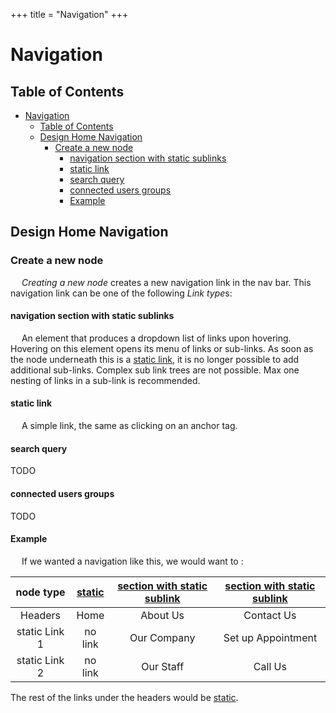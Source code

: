 +++
title = "Navigation"
+++

# Navigation

## Table of Contents
- [Navigation](#navigation)
  - [Table of Contents](#table-of-contents)
  - [Design Home Navigation](#design-home-navigation)
    - [Create a new node](#create-a-new-node)
      - [navigation section with static sublinks](#navigation-section-with-static-sublinks)
      - [static link](#static-link)
      - [search query](#search-query)
      - [connected users groups](#connected-users-groups)
      - [Example](#example)

## Design Home Navigation

### Create a new node
&emsp; *Creating a new node* creates a new navigation link in the nav bar. This navigation link can be one of the following *Link type*s:

#### navigation section with static sublinks

&emsp; An element that produces a dropdown list of links upon hovering. Hovering on this element opens its menu of links or sub-links. As soon as the node underneath this is a [static link](#static-link), it is no longer possible to add additional sub-links. Complex sub link trees are not possible. Max one nesting of links in a sub-link is recommended.

#### static link

&emsp; A simple link, the same as clicking on an anchor tag.

#### search query

TODO

#### connected users groups

TODO

#### Example

&emsp; If we wanted a navigation like this, we would want to :

node type | [static](#static-link) | [section with static sublink](#navigation-section-with-static-sublinks) | [section with static sublink](#navigation-section-with-static-sublinks)
:---: | :---: | :---: | :---:
Headers | Home | About Us | Contact Us
static Link 1 | no link | Our Company | Set up Appointment
static Link 2 | no link | Our Staff | Call Us

The rest of the links under the headers would be [static](#static-link).
